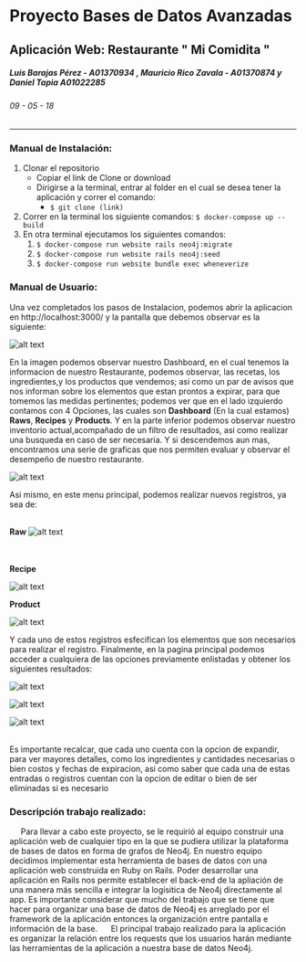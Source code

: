 # Proyecto Bases de Datos Avanzadas
## **Aplicación Web: Restaurante " Mi Comidita "**
##### *Luis Barajas Pérez - A01370934 , Mauricio Rico Zavala - A01370874 y Daniel Tapia A01022285*
###### 09 - 05 - 18
---
### Manual de Instalación:
1. Clonar el repositorio
    - Copiar el link de Clone or download
    - Dirigirse a la terminal, entrar al folder en el cual se desea tener la aplicación y correr el comando:
        - `$ git clone (link)`
2. Correr en la terminal los siguiente comandos:
     `$ docker-compose up --build`
3. En otra terminal ejecutamos los siguientes comandos:
    1. `$ docker-compose run website rails neo4j:migrate`
    2. `$ docker-compose run website rails neo4j:seed`
    3. `$ docker-compose run website bundle exec wheneverize`
### Manual de Usuario:
Una vez completados los pasos de Instalacion, podemos abrir la aplicacion en http://localhost:3000/ y la pantalla que debemos observar es la siguiente:
<br>

![alt text](https://github.com/luisbarajasp/Restaurante-MiComidita/blob/master/img/Dashboard.png "Dashboard")


En la imagen podemos observar nuestro Dashboard, en el cual tenemos la informacion de nuestro Restaurante, podemos observar, las recetas, los ingredientes,y los productos que vendemos; asi como un par de avisos que nos informan sobre los elementos que estan prontos a expirar, para que tomemos las medidas pertinentes; podemos ver  que en el lado izquierdo contamos con 4 Opciones, las cuales son **Dashboard** (En la cual estamos) **Raws**, **Recipes** y **Products**. Y en la parte inferior podemos observar nuestro inventorio actual,acompañado de un filtro de resultados, asi como realizar una busqueda en caso de ser necesaria. Y si descendemos aun mas, encontramos una serie de graficas que nos permiten evaluar y observar el desempeño de nuestro restaurante.


![alt text](https://github.com/luisbarajasp/Restaurante-MiComidita/blob/master/img/Graphs.png "Graphs")


Asi mismo, en este menu principal, podemos realizar nuevos registros, ya sea de:
<br><br>

**Raw**
![alt text](https://github.com/luisbarajasp/Restaurante-MiComidita/blob/master/img/Raw.png "Raw")

<br><br>
**Recipe**
<br>

![alt text](https://github.com/luisbarajasp/Restaurante-MiComidita/blob/master/img/Recipe.png "Recipe")
<br>

**Product**
<br>

![alt text](https://github.com/luisbarajasp/Restaurante-MiComidita/blob/master/img/Product.png "Product")
<br>

Y cada uno de estos registros esfecifican los elementos que son necesarios para realizar el registro.
Finalmente, en la pagina principal podemos acceder a cualquiera de las opciones previamente enlistadas y obtener los siguientes resultados:

![alt text](https://github.com/luisbarajasp/Restaurante-MiComidita/blob/master/img/Raws.png "Raws")

![alt text](https://github.com/luisbarajasp/Restaurante-MiComidita/blob/master/img/Recipes.png "Recipes")

![alt text](https://github.com/luisbarajasp/Restaurante-MiComidita/blob/master/img/Products.png "Products")

<br>
Es importante recalcar, que cada uno cuenta con la opcion de expandir, para ver mayores detalles, como los ingredientes y cantidades necesarias o bien costos y fechas de expiracion, asi como saber que cada una de estas entradas o registros cuentan con la opcion de editar o bien de ser eliminadas si es necesario

<br>

### Descripción trabajo realizado:

&nbsp;&nbsp;&nbsp;&nbsp; Para llevar a cabo este proyecto, se le requirió al equipo construir una aplicación web de cualquier tipo en la que se pudiera utilizar la plataforma de bases de datos en forma de grafos de Neo4j. En nuestro equipo decidimos implementar esta herramienta de bases de datos con una aplicación web construida en Ruby on Rails. Poder desarrollar una aplicación en Rails nos permite establecer el back-end de la apliación de una manera más sencilla e integrar la logísitica de Neo4j directamente al app. Es importante considerar que mucho del trabajo que se tiene que hacer para organizar una base de datos de Neo4j es arreglado por el framework de la aplicación entonces la organización entre pantalla e información de la base.
&nbsp;&nbsp;&nbsp;&nbsp; El principal trabajo realizado para la aplicación es organizar la relación entre los requests que los usuarios harán mediante las herramientas de la aplicación a nuestra base de datos Neo4j.


<!-- ###### Database
This application uses Neo4j to power the database. The local instance for the database has to be listening in the port 7474 of your localhost. Also you will have to run the `$ bundle exec figaro install` command in order to generate the application.yml file, necessary for your private login username and password. After running it go to config/application.yml and configure the `DB_USERNAME: "(your username here)"` and the `DB_PASSWORD: "(your password here)"` variables. -->
